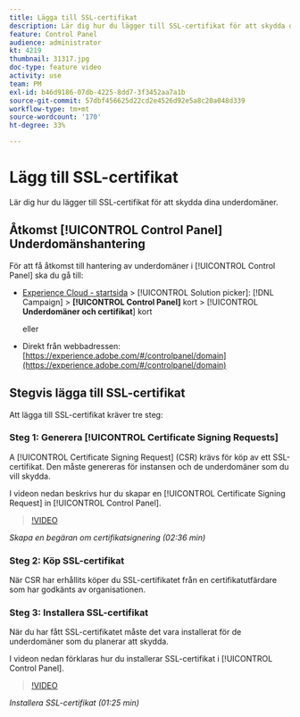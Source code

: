 ```yaml
---
title: Lägga till SSL-certifikat
description: Lär dig hur du lägger till SSL-certifikat för att skydda dina underdomäner.
feature: Control Panel
audience: administrator
kt: 4219
thumbnail: 31317.jpg
doc-type: feature video
activity: use
team: PM
exl-id: b46d9186-07db-4225-8dd7-3f3452aa7a1b
source-git-commit: 57dbf456625d22cd2e4526d92e5a8c20a048d339
workflow-type: tm+mt
source-wordcount: '170'
ht-degree: 33%

---
```


# Lägg till SSL-certifikat

Lär dig hur du lägger till SSL-certifikat för att skydda dina underdomäner.

## Åtkomst [!UICONTROL Control Panel] Underdomänshantering

För att få åtkomst till hantering av underdomäner i [!UICONTROL Control Panel] ska du gå till:

* [Experience Cloud - startsida](https://experience.adobe.com/#/home) > [!UICONTROL Solution picker]: [!DNL Campaign] > **[!UICONTROL Control Panel]** kort > [!UICONTROL **Underdomäner och certifikat**] kort

   eller
* Direkt från webbadressen: [https://experience.adobe.com/#/controlpanel/domain](https://experience.adobe.com/#/controlpanel/domain)

## Stegvis lägga till SSL-certifikat

Att lägga till SSL-certifikat kräver tre steg:

### Steg 1: Generera [!UICONTROL Certificate Signing Requests]

A [!UICONTROL Certificate Signing Request] (CSR) krävs för köp av ett SSL-certifikat. Den måste genereras för instansen och de underdomäner som du vill skydda.

I videon nedan beskrivs hur du skapar en [!UICONTROL Certificate Signing Request] in [!UICONTROL Control Panel].

>[!VIDEO](https://video.tv.adobe.com/v/31317?quality=12)

*Skapa en begäran om certifikatsignering (02:36 min)*

### Steg 2: Köp SSL-certifikat

När CSR har erhållits köper du SSL-certifikatet från en certifikatutfärdare som har godkänts av organisationen.

### Steg 3: Installera SSL-certifikat

När du har fått SSL-certifikatet måste det vara installerat för de underdomäner som du planerar att skydda.

I videon nedan förklaras hur du installerar SSL-certifikat i [!UICONTROL Control Panel].

>[!VIDEO](https://video.tv.adobe.com/v/31166?quality=12)

*Installera SSL-certifikat (01:25 min)*
